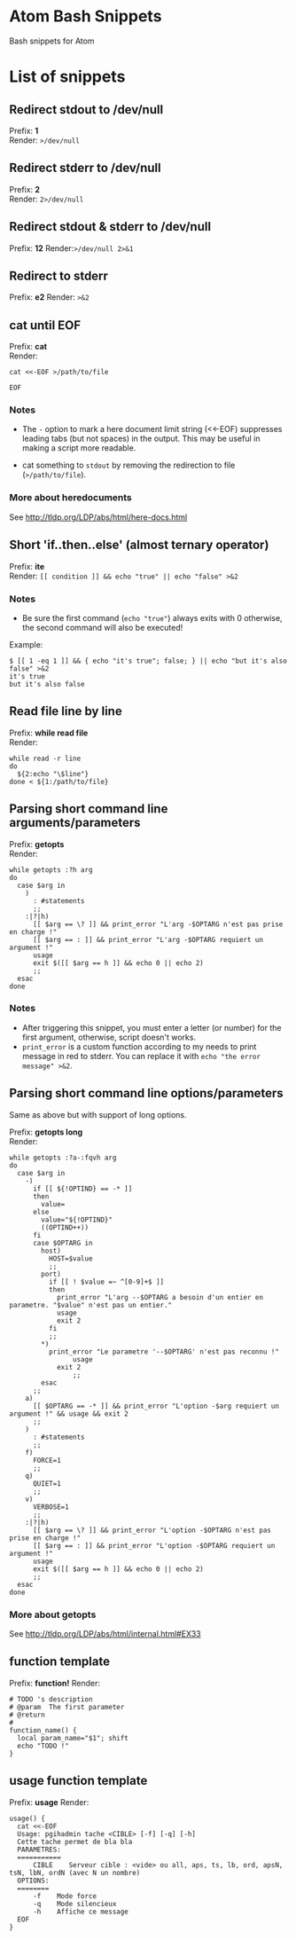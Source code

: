 # Atom Bash Snippets
Bash snippets for Atom

# List of snippets

## Redirect stdout to /dev/null

Prefix: **1**  
Render: `>/dev/null`

## Redirect stderr to /dev/null

Prefix: **2**  
Render: `2>/dev/null`

## Redirect stdout & stderr to /dev/null

Prefix: **12**
Render:`>/dev/null 2>&1`

## Redirect to stderr

Prefix: **e2**
Render: `>&2`

## cat until EOF

Prefix: **cat**  
Render:

    cat <<-EOF >/path/to/file

    EOF

### Notes
- The `-` option to mark a here document limit string (<<-EOF) suppresses leading tabs (but not spaces) in the output. This may be useful in making a script more readable.

- cat something to `stdout` by removing the redirection to file (`>/path/to/file`).

### More about heredocuments

See http://tldp.org/LDP/abs/html/here-docs.html

## Short 'if..then..else' (almost ternary operator)

Prefix: **ite**  
Render: `[[ condition ]] && echo "true" || echo "false" >&2`

### Notes
- Be sure the first command (`echo "true"`) always exits with 0 otherwise, the second command will also be executed!

Example:

    $ [[ 1 -eq 1 ]] && { echo "it's true"; false; } || echo "but it's also false" >&2
    it's true
    but it's also false

## Read file line by line

Prefix: **while read file**  
Render:

    while read -r line
    do
      ${2:echo "\$line"}
    done < ${1:/path/to/file}

## Parsing short command line arguments/parameters

Prefix: **getopts**  
Render:

    while getopts :?h arg
    do
      case $arg in
        )
          : #statements
          ;;
        :|?|h)
          [[ $arg == \? ]] && print_error "L'arg -$OPTARG n'est pas prise en charge !"
          [[ $arg == : ]] && print_error "L'arg -$OPTARG requiert un argument !"
          usage
          exit $([[ $arg == h ]] && echo 0 || echo 2)
          ;;
      esac
    done

### Notes
- After triggering this snippet, you must enter a letter (or number) for the first argument, otherwise, script doesn't works.
- `print_error` is a custom function according to my needs to print message in red to stderr. You can replace it with `echo "the error message" >&2`.

## Parsing short command line options/parameters

Same as above but with support of long options.

Prefix: **getopts long**  
Render:

    while getopts :?a-:fqvh arg
    do
      case $arg in
        -)
          if [[ ${!OPTIND} == -* ]]
          then
            value=
          else
            value="${!OPTIND}"
            ((OPTIND++))
          fi
          case $OPTARG in
            host)
              HOST=$value
              ;;
            port)
              if [[ ! $value =~ ^[0-9]+$ ]]
              then
                print_error "L'arg --$OPTARG a besoin d'un entier en parametre. "$value" n'est pas un entier."
                usage
                exit 2
              fi
              ;;
            *)
              print_error "Le parametre '--$OPTARG' n'est pas reconnu !"
                    usage
                exit 2
                    ;;
            esac
          ;;
        a)
          [[ $OPTARG == -* ]] && print_error "L'option -$arg requiert un argument !" && usage && exit 2
          ;;
        )
          : #statements
          ;;
        f)
          FORCE=1
          ;;
        q)
          QUIET=1
          ;;
        v)
          VERBOSE=1
          ;;
        :|?|h)
          [[ $arg == \? ]] && print_error "L'option -$OPTARG n'est pas prise en charge !"
          [[ $arg == : ]] && print_error "L'option -$OPTARG requiert un argument !"
          usage
          exit $([[ $arg == h ]] && echo 0 || echo 2)
          ;;
      esac
    done

### More about getopts
See http://tldp.org/LDP/abs/html/internal.html#EX33

## function template

Prefix: **function!**
Render:

    # TODO 's description
    # @param  The first parameter
    # @return
    #
    function_name() {
      local param_name="$1"; shift
      echo "TODO !"
    }

## usage function template

Prefix: **usage**
Render:

    usage() {
      cat <<-EOF
      Usage: pgihadmin tache <CIBLE> [-f] [-q] [-h]
      Cette tache permet de bla bla
      PARAMETRES:
      ===========
          CIBLE    Serveur cible : <vide> ou all, aps, ts, lb, ord, apsN, tsN, lbN, ordN (avec N un nombre)
      OPTIONS:
      ========
          -f    Mode force
          -q    Mode silencieux
          -h    Affiche ce message
      EOF
    }
